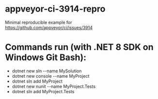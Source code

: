 # appveyor-ci-3914-repro
Minimal reproducible example for https://github.com/appveyor/ci/issues/3914

# Commands run (with .NET 8 SDK on Windows Git Bash):
- dotnet new sln --name MySolution
- dotnet new console --name MyProject
- dotnet sln add MyProject
- dotnet new nunit --name MyProject.Tests
- dotnet sln add MyProject.Tests
